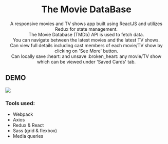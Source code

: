 <h1 align="center">The Movie DataBase</h1>

<p align="center"> A responsive movies and TV shows app built using ReactJS and utilizes Redux for state management.<br />
The Movie Database (TMDb) API is used to fetch data. <br />
You can navigate between the latest movies and the latest TV shows.<br />
Can view full details including cast members of each movie/TV show by clicking on 'See More' button.<br />
Can locally save :heart: and unsave :broken_heart: any movie/TV show which can be viewed under 'Saved Cards' tab.<br />

## DEMO

![](gif/Demo1.gif)

### Tools used:

- Webpack
- Axios
- Redux & React
- Sass (grid & flexbox)
- Media queries
